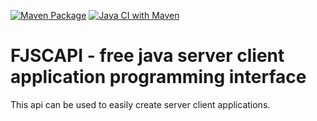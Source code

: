 [![Maven Package](https://github.com/AutumnSpark1226/FJSCAPI/actions/workflows/maven-publish.yml/badge.svg)](https://github.com/AutumnSpark1226/FJSCAPI/actions/workflows/maven-publish.yml)
[![Java CI with Maven](https://github.com/AutumnSpark1226/FJSCAPI/actions/workflows/maven.yml/badge.svg)](https://github.com/AutumnSpark1226/FJSCAPI/actions/workflows/maven.yml)
# FJSCAPI - free java server client application programming interface
This api can be used to easily create server client applications.